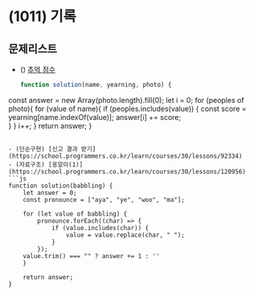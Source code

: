# (1011) 기록

## 문제리스트

- () [추억 점수](https://school.programmers.co.kr/learn/courses/30/lessons/176963)
  ```js
  function solution(name, yearning, photo) {
const answer = new Array(photo.length).fill(0); 
    let i = 0;
    for (peoples of photo){
        for (value of name){
            if (peoples.includes(value)) {
                const score = yearning[name.indexOf(value)];
                answer[i] += score;    
             }
        }
        i++;
    }
    return answer;
}
```

- (단순구현) [신고 결과 받기](https://school.programmers.co.kr/learn/courses/30/lessons/92334)
- (자료구조) [옹알이(1)](https://school.programmers.co.kr/learn/courses/30/lessons/120956)
```js
function solution(babbling) {
    let answer = 0;
    const pronounce = ["aya", "ye", "woo", "ma"];

    for (let value of babbling) {
        pronounce.forEach((char) => {
            if (value.includes(char)) {
                value = value.replace(char, " ");
            }
        });
    value.trim() === "" ? answer += 1 : ''
    }

    return answer;
}
```
